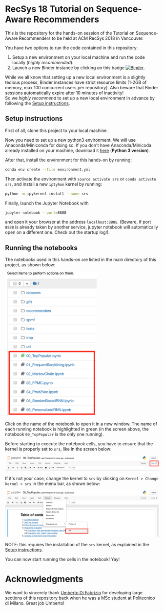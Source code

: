 
# RecSys 18 Tutorial on Sequence-Aware Recommenders

This is the repository for the hands-on session of the Tutorial on Sequence-Aware Recommenders to be held at ACM RecSys 2018 in Vancouver.

You have two options to run the code contained in this repository:
1. Setup a new environment on your local machine and run the code locally (_highly recommended_).
2. Launch a new Binder instance by clicking on this badge [![Binder](https://mybinder.org/badge.svg)](https://mybinder.org/v2/gh/mquad/sars_tutorial/master). 

While we all know that setting up a new local environment is a slightly tedious process, Binder instances have strict resource limits (1-2GB of memory, max 100 concurrent users per repository). 
Also beware that Binder sessions automatically expire after 10 minutes of inactivity!  
So we *highly recommend* to set up a new local environment in advance by following the [Setup instructions](#setup-instructions).

## Setup instructions

First of all, clone this project to your local machine.

Now you need to set up a new python3 environment. We will use Anaconda/Miniconda for doing so.
If you don't have Anaconda/Minicoda already installed on your machine, download it [here](https://conda.io/miniconda.html) (**Python 3 version**).

After that, install the environment for this hands-on by running:
```bash
conda env create --file environment.yml
```

Then activate the environment with `source activate srs` or `conda activate srs`, and install a new `iptyhon` kernel by running:

```bash
python -m ipykernel install --name srs
``` 

Finally, launch the Jupyter Notebook with
```bash
jupyter notebook --port=8888
```

and open it your browser at the address `localhost:8888`. 
(Beware, if port `8888` is already taken by another service, jupyter notebook will automatically open on a different one. Check out the startup log!).

## Running the notebooks

The notebooks used in this hands-on are listed in the main directory of this project, as shown below:

<img src="images/running_notebooks_1.png" width="300" >

Click on the name of the notebook to open it in a new window. The name of each running notebook is highlighted in green 
(in the screen above, the notebook `00_TopPopular` is the only one running).

Before starting to execute the notebook cells, you have to ensure that the kernel is properly set to `srs`, like in the screen below:

![](images/running_notebooks_2.png)

If it's not your case, change the kernel to `srs` by clicking on `Kernel > Change kernel > srs` in the menu bar, as shown below:

![](images/running_notebooks_3.png)

NOTE: this requires the installation of the `srs` kernel, as explained in the [Setup instructions](#setup-instructions).

You can now start running the cells in the notebook! Yay!


# Acknowledgments

We want to sincerely thank [Umberto Di Fabrizio](https://www.linkedin.com/in/umbertodifabrizio) for developing large sections of this repository back when he was a MSc student at Politecnico di Milano. Great job Umberto!